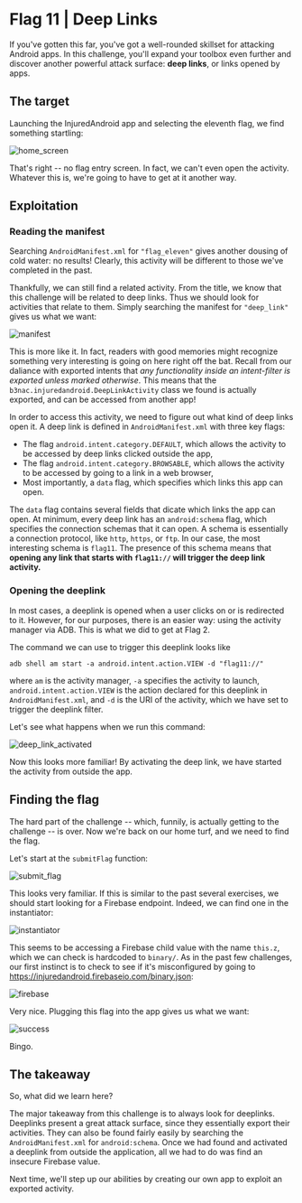 # Flag 11 | Deep Links
If you've gotten this far, you've got a well-rounded skillset for attacking Android apps. In this challenge, you'll expand your toolbox even further and
discover another powerful attack surface: **deep links**, or links opened by apps.

## The target

Launching the InjuredAndroid app and selecting the eleventh flag, we find something startling:

![home_screen](https://user-images.githubusercontent.com/86139991/176257017-eb5efc0c-2f0d-4ce6-a817-e5f4ddc75b9e.PNG)

That's right -- no flag entry screen. In fact, we can't even open the activity. Whatever this is, we're going to have to get at it another way.

## Exploitation

### Reading the manifest

Searching `AndroidManifest.xml` for `"flag_eleven"` gives another dousing of cold water: no results! Clearly, this activity will be different to those
we've completed in the past.

Thankfully, we can still find a related activity. From the title, we know that this challenge will be related to deep links. Thus we should look for
activities that relate to them. Simply searching the manifest for `"deep_link"` gives us what we want:

![manifest](https://user-images.githubusercontent.com/86139991/176258135-323599c8-f7ab-463b-b205-2fdfeaf21439.PNG)

This is more like it. In fact, readers with good memories might recognize something very interesting is going on here right off the bat. Recall from our
daliance with exported intents that *any functionality inside an intent-filter is exported unless marked otherwise*. This means that the
`b3nac.injuredandroid.DeepLinkActivity` class we found is actually exported, and can be accessed from another app!

In order to access this activity, we need to figure out what kind of deep links open it. A deep link is defined in `AndroidManifest.xml` with
three key flags:

- The flag `android.intent.category.DEFAULT`, which allows the activity to be accessed by deep links clicked outside the app,
- The flag `android.intent.category.BROWSABLE`, which allows the activity to be accessed by going to a link in a web browser,
- Most importantly, a `data` flag, which specifies which links this app can open.

The `data` flag contains several fields that dicate which links the app can open. At minimum, every deep link has an `android:schema` flag, which specifies
the connection schemas that it can open. A schema is essentially a connection protocol, like `http`, `https`, or `ftp`. In our case, the most interesting
schema is `flag11`. The presence of this schema means that **opening any link that starts with `flag11://` will trigger the deep link activity.**

### Opening the deeplink

In most cases, a deeplink is opened when a user clicks on or is redirected to it. However, for our purposes, there is an easier way: using the
activity manager via ADB. This is what we did to get at Flag 2.

The command we can use to trigger this deeplink looks like

```
adb shell am start -a android.intent.action.VIEW -d "flag11://"
```

where `am` is the activity manager, `-a` specifies the activity to launch, `android.intent.action.VIEW` is the action declared for this deeplink in
`AndroidManifest.xml`, and `-d` is the URI of the activity, which we have set to trigger the deeplink filter.

Let's see what happens when we run this command:

![deep_link_activated](https://user-images.githubusercontent.com/86139991/176260242-568b5643-905c-4c11-8bd2-3ebea105d08c.PNG)

Now this looks more familiar! By activating the deep link, we have started the activity from outside the app.

## Finding the flag

The hard part of the challenge -- which, funnily, is actually getting to the challenge -- is over. Now we're back on our home turf, and we need to
find the flag.

Let's start at the `submitFlag` function:

![submit_flag](https://user-images.githubusercontent.com/86139991/176261311-6724f877-8ca8-4749-8666-21a699b55a48.PNG)

This looks very familiar. If this is similar to the past several exercises, we should start looking for a Firebase endpoint. Indeed, we can find one
in the instantiator:

![instantiator](https://user-images.githubusercontent.com/86139991/176261533-4b45b07d-ec09-4793-bec2-c5afb8ccdd8f.PNG)

This seems to be accessing a Firebase child value with the name `this.z`, which we can check is hardcoded to `binary/`. As in the past few challenges,
our first instinct is to check to see if it's misconfigured by going to https://injuredandroid.firebaseio.com/binary.json:

![firebase](https://user-images.githubusercontent.com/86139991/176261896-317454b8-bf9a-4207-83ee-1f8f44581828.PNG)

Very nice. Plugging this flag into the app gives us what we want:

![success](https://user-images.githubusercontent.com/86139991/176262411-118abc66-307f-4885-be7c-79c5d4377d37.PNG)

Bingo.

## The takeaway

So, what did we learn here?

The major takeaway from this challenge is to always look for deeplinks. Deeplinks present a great attack surface, since they essentially export their
activities. They can also be found fairly easily by searching the `AndroidManifest.xml` for `android:schema`. Once we had found and activated a deeplink
from outside the application, all we had to do was find an insecure Firebase value.

Next time, we'll step up our abilities by creating our own app to exploit an exported activity.
